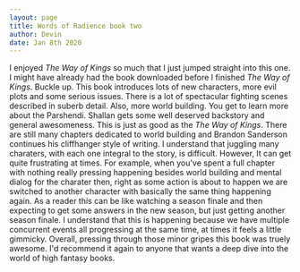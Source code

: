 ```yaml
---
layout: page
title: Words of Radience book two
author: Devin
date: Jan 8th 2020
---
```

  I enjoyed *The Way of Kings* so much that I just jumped straight into this one. I might have already had the book downloaded before I finished *The Way of Kings*. Buckle up. This book introduces lots of new characters, more evil plots and some serious issues. There is a lot of spectacular fighting scenes described in suberb detail. Also, more world building. You get to learn more about the Parshendi. Shallan gets some well deserved backstory and general awesomeness. This is just as good as the *The Way of Kings*. There are still many chapters dedicated to world building and Brandon Sanderson continues his cliffhanger style of writing. I understand that juggling many charaters, with each one integral to the story, is difficult. However, It can get quite frustrating at times. For example, when you've spent a full chapter with nothing really pressing happening besides world building and mental dialog for the charater then, right as some action is about to happen we are switched to another character with basically the same thing happening again. As a reader this can be like watching a season finale and then expecting to get some answers in the new season, but just getting another season finale. I understand that this is happening because we have multiple concurrent events all progressing at the same time, at times it feels a little gimmicky. Overall, pressing through those minor gripes this book was truely awesome. I'd recommend it again to anyone that wants a deep dive into the world of high fantasy books.  
